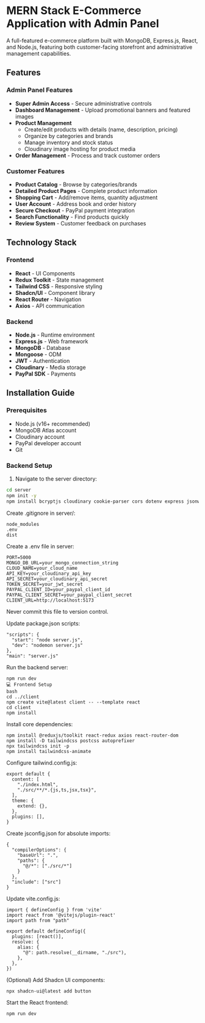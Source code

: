 #  MERN Stack E-Commerce Application with Admin Panel

A full-featured e-commerce platform built with MongoDB, Express.js, React, and Node.js, featuring both customer-facing storefront and administrative management capabilities.

## Features

### Admin Panel Features
- **Super Admin Access** - Secure administrative controls
- **Dashboard Management** - Upload promotional banners and featured images
- **Product Management** 
  - Create/edit products with details (name, description, pricing)
  - Organize by categories and brands
  - Manage inventory and stock status
  - Cloudinary image hosting for product media
- **Order Management** - Process and track customer orders

### Customer Features
- **Product Catalog** - Browse by categories/brands
- **Detailed Product Pages** - Complete product information
- **Shopping Cart** - Add/remove items, quantity adjustment
- **User Account** - Address book and order history
- **Secure Checkout** - PayPal payment integration
- **Search Functionality** - Find products quickly
- **Review System** - Customer feedback on purchases

## Technology Stack

### Frontend
- **React** - UI Components
- **Redux Toolkit** - State management
- **Tailwind CSS** - Responsive styling
- **Shadcn/UI** - Component library
- **React Router** - Navigation
- **Axios** - API communication

### Backend
- **Node.js** - Runtime environment
- **Express.js** - Web framework
- **MongoDB** - Database
- **Mongoose** - ODM
- **JWT** - Authentication
- **Cloudinary** - Media storage
- **PayPal SDK** - Payments

## Installation Guide

### Prerequisites
- Node.js (v16+ recommended)
- MongoDB Atlas account
- Cloudinary account
- PayPal developer account
- Git



### Backend Setup

1. Navigate to the server directory:
```bash
cd server
npm init -y
npm install bcryptjs cloudinary cookie-parser cors dotenv express jsonwebtoken mongoose multer nodemon paypal-rest-sdk
```

Create .gitignore in server/:
```
node_modules
.env
dist
```

Create a .env file in server:
```
PORT=5000
MONGO_DB_URL=your_mongo_connection_string
CLOUD_NAME=your_cloud_name
API_KEY=your_cloudinary_api_key
API_SECRET=your_cloudinary_api_secret
TOKEN_SECRET=your_jwt_secret
PAYPAL_CLIENT_ID=your_paypal_client_id
PAYPAL_CLIENT_SECRET=your_paypal_client_secret
CLIENT_URL=http://localhost:5173
```

Never commit this file to version control.

Update package.json scripts:
```
"scripts": {
  "start": "node server.js",
  "dev": "nodemon server.js"
},
"main": "server.js"
```

Run the backend server:
```
npm run dev
💻 Frontend Setup
bash
cd ../client
npm create vite@latest client -- --template react
cd client
npm install
```

Install core dependencies:
```
npm install @reduxjs/toolkit react-redux axios react-router-dom
npm install -D tailwindcss postcss autoprefixer
npx tailwindcss init -p
npm install tailwindcss-animate
```

Configure tailwind.config.js:
```
export default {
  content: [
    "./index.html",
    "./src/**/*.{js,ts,jsx,tsx}",
  ],
  theme: {
    extend: {},
  },
  plugins: [],
}
```

Create jsconfig.json for absolute imports:
```
{
  "compilerOptions": {
    "baseUrl": ".",
    "paths": {
      "@/*": ["./src/*"]
    }
  },
  "include": ["src"]
}
```

Update vite.config.js:

```
import { defineConfig } from 'vite'
import react from '@vitejs/plugin-react'
import path from "path"

export default defineConfig({
  plugins: [react()],
  resolve: {
    alias: {
      "@": path.resolve(__dirname, "./src"),
    },
  },
})
```

(Optional) Add Shadcn UI components:

```
npx shadcn-ui@latest add button
```

Start the React frontend:
```
npm run dev
```
